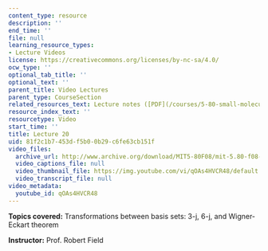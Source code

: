 ```yaml
---
content_type: resource
description: ''
end_time: ''
file: null
learning_resource_types:
- Lecture Videos
license: https://creativecommons.org/licenses/by-nc-sa/4.0/
ocw_type: ''
optional_tab_title: ''
optional_text: ''
parent_title: Video Lectures
parent_type: CourseSection
related_resources_text: Lecture notes ([PDF](/courses/5-80-small-molecule-spectroscopy-and-dynamics-fall-2008/resources/20_580ln_fa08))
resource_index_text: ''
resourcetype: Video
start_time: ''
title: Lecture 20
uid: 81f2c1b7-453d-f5b0-0b29-c6fe63cb151f
video_files:
  archive_url: http://www.archive.org/download/MIT5-80F08/mit-5.80-f08-lec20_300k.mp4
  video_captions_file: null
  video_thumbnail_file: https://img.youtube.com/vi/qOAs4HVCR48/default.jpg
  video_transcript_file: null
video_metadata:
  youtube_id: qOAs4HVCR48
---
```


**Topics covered:** Transformations between basis sets: 3-j, 6-j, and Wigner-Eckart theorem

**Instructor:** Prof. Robert Field

